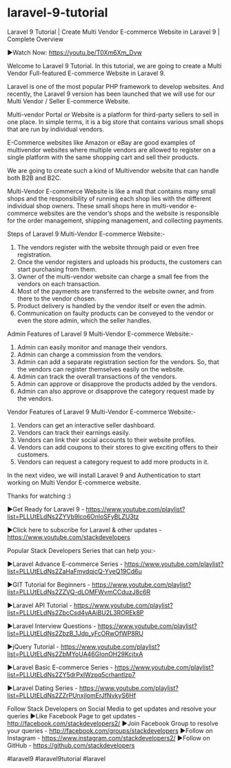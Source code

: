 # laravel-9-tutorial

Laravel 9 Tutorial | Create Multi Vendor E-commerce Website in Laravel 9 | Complete Overview

►Watch Now: https://youtu.be/T0Xm6Xm_Dvw

Welcome to Laravel 9 Tutorial. In this tutorial, we are going to create a Multi Vendor Full-featured E-commerce Website in Laravel 9.

Laravel is one of the most popular PHP framework to develop websites. And recently, the Laravel 9 version has been launched that we will use for our Multi Vendor / Seller E-commerce Website.

Multi-vendor Portal or Website is a platform for third-party sellers to sell in one place. In simple terms, it is a big store that contains various small shops that are run by individual vendors.

E-Commerce websites like Amazon or eBay are good examples of multivendor websites where multiple vendors are allowed to register on a single platform with the same shopping cart and sell their products.

We are going to create such a kind of Multivendor website that can handle both B2B and B2C.

Multi-Vendor E-commerce Website is like a mall that contains many small shops and the responsibility of running each shop lies with the different individual shop owners. These small shops here in multi-vendor e-commerce websites are the vendor’s shops and the website is responsible for the order management, shipping management, and collecting payments. 

Steps of Laravel 9 Multi-Vendor E-commerce Website:-
1) The vendors register with the website through paid or even free registration.
2) Once the vendor registers and uploads his products, the customers can start purchasing from them.
3) Owner of the multi-vendor website can charge a small fee from the vendors on each transaction.
4) Most of the payments are transferred to the website owner, and from there to the vendor chosen.
5) Product delivery is handled by the vendor itself or even the admin.
6) Communication on faulty products can be conveyed to the vendor or even the store admin, which the seller handles.

Admin Features of Laravel 9 Multi-Vendor E-commerce Website:-
1) Admin can easily monitor and manage their vendors.
2) Admin can charge a commission from the vendors.
3) Admin can add a separate registration section for the vendors. So, that the vendors can register themselves easily on the website.
4) Admin can track the overall transactions of the vendors.
5) Admin can approve or disapprove the products added by the vendors.
6) Admin can also approve or disapprove the category request made by the vendors.

Vendor Features of Laravel 9 Multi-Vendor E-commerce Website:-
1) Vendors can get an interactive seller dashboard.
2) Vendors can track their earnings easily.
3) Vendors can link their social accounts to their website profiles.
4) Vendors can add coupons to their stores to give exciting offers to their customers.
5) Vendors can request a category request to add more products in it.

In the next video, we will install Laravel 9 and Authentication to start working on Multi Vendor E-commerce website.

Thanks for watching :)

►Get Ready for Laravel 9 - https://www.youtube.com/playlist?list=PLLUtELdNs2ZYVb9lco6OnloSFyBLZU3tz

►Click here to subscribe for Laravel & other updates - https://www.youtube.com/stackdevelopers

Popular Stack Developers Series that can help you:-

►Laravel Advance E-commerce Series - https://www.youtube.com/playlist?list=PLLUtELdNs2ZaHaFmydqjcQ-YyeQ19Cd6u

►GIT Tutorial for Beginners - https://www.youtube.com/playlist?list=PLLUtELdNs2ZZVQ-dLOMFWvmCCduzJ8c6R

►Laravel API Tutorial - https://www.youtube.com/playlist?list=PLLUtELdNs2ZbcCsd4yAAiBU2L3ROREk8P

►Laravel Interview Questions - https://www.youtube.com/playlist?list=PLLUtELdNs2ZbzB_1Jdp_yFcORwOfWP8RU

►jQuery Tutorial - https://www.youtube.com/playlist?list=PLLUtELdNs2ZbMYoUA46GIonOH29KcjtxA

►Laravel Basic E-commerce Series - https://www.youtube.com/playlist?list=PLLUtELdNs2ZY5drPxIWzpq5crhantlzp7

►Laravel Dating Series - https://www.youtube.com/playlist?list=PLLUtELdNs2ZZrPUnxjlomErJfNvkyS6Hf

Follow Stack Developers on Social Media to get updates and resolve your queries 
►Like Facebook Page to get updates - http://facebook.com/stackdevelopers2/
►Join Facebook Group to resolve your queries - http://facebook.com/groups/stackdevelopers
►Follow on Instagram - https://www.instagram.com/stackdevelopers2/
►Follow on GitHub - https://github.com/stackdevelopers

#laravel9 #laravel9tutorial #laravel
